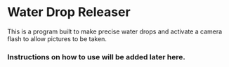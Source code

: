 # Water Drop Releaser
This is a program built to make precise water drops and
activate a camera flash to allow pictures to be taken.

### Instructions on how to use will be added later here.
